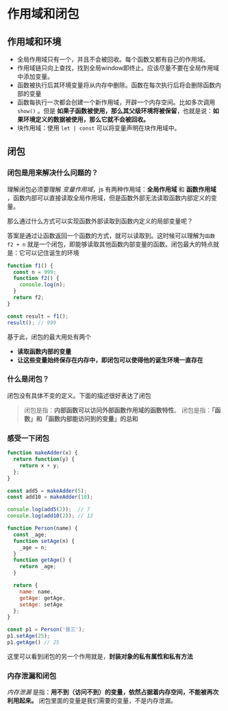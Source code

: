# 作用域和闭包
## 作用域和环境
* 全局作用域只有一个，并且不会被回收。每个函数又都有自己的作用域。
* 作用域链只向上查找，找到全局window即终止。应该尽量不要在全局作用域中添加变量。
* 函数被执行后其环境变量将从内存中删除。函数在每次执行后将会删除函数内部的变量
* 函数每执行一次都会创建一个新作用域，开辟一个内存空间。比如多次调用 `show()` 。但是 **如果子函数被使用，那么其父级环境将被保留**，也就是说：**如果环境定义的数据被使用，那么它就不会被回收。**
* 块作用域：使用 `let | const` 可以将变量声明在块作用域中。



## 闭包
### 闭包是用来解决什么问题的？
理解闭包必须要理解 *变量作用域*，js 有两种作用域：**全局作用域** 和 **函数作用域** ，函数内部可以直接读取全局作用域，但是函数外部无法读取函数内部定义的变量。

那么通过什么方式可以实现函数外部读取到函数内定义的局部变量呢？

答案是通过让函数返回一个函数的方式，就可以读取到。这时候可以理解为`函数 f2 + n` 就是一个闭包，即能够读取其他函数内部变量的函数。闭包最大的特点就是：它可以记住诞生的环境

```javascript
function f1() {
  const n = 999;
  function f2() {
    console.log(n);
  }
  return f2;
}

const result = f1();
result(); // 999
```

基于此，闭包的最大用处有两个
* **读取函数内部的变量**
* **让这些变量始终保存在内存中，即闭包可以使得他的诞生环境一直存在**



### 什么是闭包？
闭包没有具体不变的定义。下面的描述很好表达了闭包
> 闭包是指：**内部函数可以访问外部函数作用域的函数特性**。
> 闭包是指：**「函数」和「函数内部能访问到的变量」的总和**



### 感受一下闭包

```javascript
function makeAdder(x) {
  return function(y) {
    return x + y;
  };
}

const add5 = makeAdder(5);
const add10 = makeAdder(10);

console.log(add5(2));  // 7
console.log(add10(2)); // 12
```

```javascript
function Person(name) {
  const _age;
  function setAge(n) {
    _age = n;
  }
  function getAge() {
    return _age;
  }

  return {
    name: name,
    getAge: getAge,
    setAge: setAge
  };
}

const p1 = Person('张三');
p1.setAge(25);
p1.getAge() // 25
```

这里可以看到闭包的另一个作用就是，**封装对象的私有属性和私有方法**



### 内存泄漏和闭包
*内存泄漏* 是指：**用不到（访问不到）的变量，依然占据着内存空间，不能被再次利用起来。**
闭包里面的变量是我们需要的变量，不是内存泄漏。